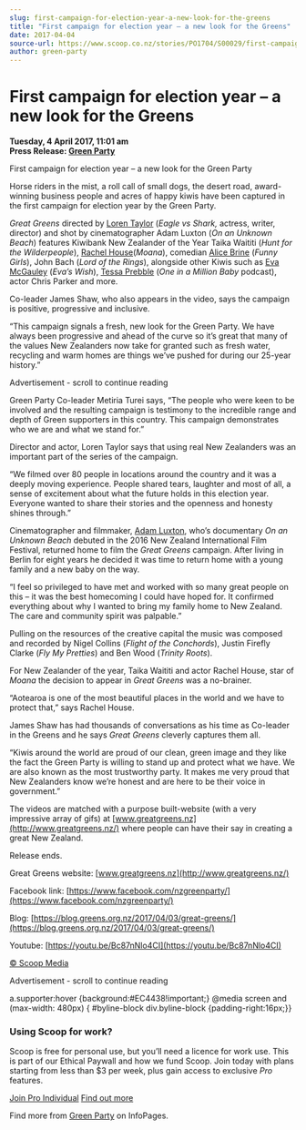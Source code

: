 ```yaml
---
slug: first-campaign-for-election-year-a-new-look-for-the-greens
title: "First campaign for election year – a new look for the Greens"
date: 2017-04-04
source-url: https://www.scoop.co.nz/stories/PO1704/S00029/first-campaign-for-election-year-a-new-look-for-the-greens.htm
author: green-party
---
```

First campaign for election year – a new look for the Greens
============================================================

**Tuesday, 4 April 2017, 11:01 am**  
**Press Release: [Green Party](https://info.scoop.co.nz/Green_Party)**

First campaign for election year – a new look for the Green Party

Horse riders in the mist, a roll call of small dogs, the desert road, award-winning business people and acres of happy kiwis have been captured in the first campaign for election year by the Green Party.

_Great Greens_ directed by [Loren Taylor](https://www.nzonscreen.com/person/loren-taylor) (_Eagle vs Shark,_ actress, writer, director) and shot by cinematographer Adam Luxton (_On an Unknown Beach_) features Kiwibank New Zealander of the Year Taika Waititi (_Hunt for the Wilderpeople_), [Rachel House](https://www.nzonscreen.com/person/rachel-house)(_Moana_), comedian [Alice Brine](https://www.facebook.com/AliceBrineComedian/) (_Funny Girls_), John Bach (_Lord of the Rings_), alongside other Kiwis such as [Eva McGauley](http://thespinoff.co.nz/society/19-12-2016/i-am-17-years-old-and-i-have-terminal-cancer-heres-what-im-fighting-for/) (_Eva’s Wish_), [Tessa Prebble](http://theoneinamillionbaby.com/) (_One in a Million Baby_ podcast), actor Chris Parker and more.

Co-leader James Shaw, who also appears in the video, says the campaign is positive, progressive and inclusive.

“This campaign signals a fresh, new look for the Green Party. We have always been progressive and ahead of the curve so it’s great that many of the values New Zealanders now take for granted such as fresh water, recycling and warm homes are things we’ve pushed for during our 25-year history.”

Advertisement - scroll to continue reading





Green Party Co-leader Metiria Turei says, “The people who were keen to be involved and the resulting campaign is testimony to the incredible range and depth of Green supporters in this country. This campaign demonstrates who we are and what we stand for.”

Director and actor, Loren Taylor says that using real New Zealanders was an important part of the series of the campaign.

“We filmed over 80 people in locations around the country and it was a deeply moving experience. People shared tears, laughter and most of all, a sense of excitement about what the future holds in this election year. Everyone wanted to share their stories and the openness and honesty shines through.”

Cinematographer and filmmaker, [Adam Luxton](http://www.adamluxton.de/), who’s documentary _On an Unknown Beach_ debuted in the 2016 New Zealand International Film Festival, returned home to film the _Great Greens_ campaign. After living in Berlin for eight years he decided it was time to return home with a young family and a new baby on the way.

“I feel so privileged to have met and worked with so many great people on this – it was the best homecoming I could have hoped for. It confirmed everything about why I wanted to bring my family home to New Zealand. The care and community spirit was palpable.”

Pulling on the resources of the creative capital the music was composed and recorded by Nigel Collins (_Flight of the Conchords_), Justin Firefly Clarke (_Fly My Pretties_) and Ben Wood (_Trinity Roots_).

For New Zealander of the year, Taika Waititi and actor Rachel House, star of _Moana_ the decision to appear in _Great Greens_ was a no-brainer.

“Aotearoa is one of the most beautiful places in the world and we have to protect that,” says Rachel House.

James Shaw has had thousands of conversations as his time as Co-leader in the Greens and he says _Great Greens_ cleverly captures them all.

“Kiwis around the world are proud of our clean, green image and they like the fact the Green Party is willing to stand up and protect what we have. We are also known as the most trustworthy party. It makes me very proud that New Zealanders know we’re honest and are here to be their voice in government.”

The videos are matched with a purpose built-website (with a very impressive array of gifs) at [www.greatgreens.nz](http://www.greatgreens.nz/) where people can have their say in creating a great New Zealand.

Release ends.

Great Greens website: [www.greatgreens.nz](http://www.greatgreens.nz/)

Facebook link: [https://www.facebook.com/nzgreenparty/](https://www.facebook.com/nzgreenparty/)

Blog: [https://blog.greens.org.nz/2017/04/03/great-greens/](https://blog.greens.org.nz/2017/04/03/great-greens/)

Youtube: [https://youtu.be/Bc87nNlo4CI](https://youtu.be/Bc87nNlo4CI)

  

[© Scoop Media](http://www.scoop.co.nz/about/terms.html)  

Advertisement - scroll to continue reading



a.supporter:hover {background:#EC4438!important;} @media screen and (max-width: 480px) { #byline-block div.byline-block {padding-right:16px;}}

### Using Scoop for work?

Scoop is free for personal use, but you’ll need a licence for work use. This is part of our Ethical Paywall and how we fund Scoop. Join today with plans starting from less than $3 per week, plus gain access to exclusive _Pro_ features.  
  
[Join Pro Individual](https://pro.scoop.co.nz/Individual/?from=ProIn24) [Find out more](https://pro.scoop.co.nz/using-scoop-for-work/?from=ProIn24)

Find more from [Green Party](https://info.scoop.co.nz/Green_Party) on InfoPages.